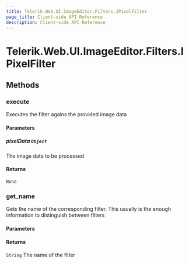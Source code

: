 ```yaml
---
title: Telerik.Web.UI.ImageEditor.Filters.IPixelFilter
page_title: Client-side API Reference
description: Client-side API Reference
---
```


# Telerik.Web.UI.ImageEditor.Filters.IPixelFilter  

## Methods

###  execute

Executes the filter agains the provided image data

#### Parameters

##### pixelData `Object`

The image data to be processed

#### Returns

`None` 

###  get_name

Gets the name of the corresponding filter. This usually is the enough information to distinguish between filters

#### Parameters

#### Returns

`String` The name of the filter


